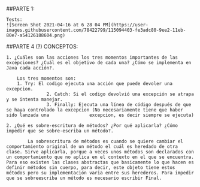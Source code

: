 ##PARTE 1:

	Tests:
	![Screen Shot 2021-04-16 at 6 28 04 PM](https://user-images.githubusercontent.com/78422799/115094403-fe3adc80-9ee2-11eb-80e7-a54126188604.png)
	
	
	

##PARTE 4 (?) CONCEPTOS:

	1. ¿Cuáles son las acciones los tres momentos importantes de las excepciones? ¿Cuál es el objetivo de cada una? ¿Cómo se implementa en Java cada acción?.

    	Los tres momentos son: 
		1. Try: El codigo ejecuta una acción que puede devoler una excepcion.
                   2. Catch: Si el codigo devolvió una excepción se atrapa y se intenta manejar.
                   3. Finally: Ejecuta una línea de código después de que se haya controlado la excepcion (No necesariamente tiene que haber sido lanzada una 				excepcion, es decir siempre se ejecuta)
	
	2. ¿Qué es sobre-escritura de métodos? ¿Por qué aplicarla? ¿Cómo impedir que se sobre-escriba un método?.

    		La sobrescritura de métodos es cuando se quiere cambiar el comportamiento original de un método el cuál es heredado de otra clase. Sirve aplicarla, porque a veces unos métodos son declarados con un comportamiento que no aplica en el contexto en el que se encuentra. Para eso existen las clases abstractas que basicamente lo que hacen es definir métodos sin cuerpo, para decir, este objeto tiene estos métodos pero su implementación varia entre sus herederos. Para impedir que se sobreescriba un método es necesario escribir Final.
	
